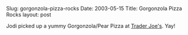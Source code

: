 Slug: gorgonzola-pizza-rocks
Date: 2003-05-15
Title: Gorgonzola Pizza Rocks
layout: post

Jodi picked up a yummy Gorgonzola/Pear Pizza at <a href="http://traderjoes.com/">Trader Joe&#39;s</a>. Yay!
